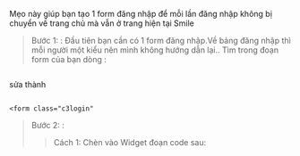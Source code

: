 Mẹo này giúp bạn tạo 1 form đăng nhập để mỗi lần đăng nhập không bị chuyển về trang chủ mà vẫn ở trang hiện tại Smile

> Bước 1: : Đầu tiên bạn cần có 1 form đăng nhập.Về bảng đăng nhập thì mỗi người một kiểu nên mình không hướng dẫn lại..
> Tìm trong đoạn form của bạn dòng :

> ```

<form
```

> sửa thành
```

<form class="c3login"

```
> Bước 2: :
> > Cách 1: Chèn vào Widget đoạn code sau:


> ```

<script type="text/javascript">
jQuery(function(){jQuery(".c3login").attr('action','/login?redirect='+this.location.pathname);});


Unknown end tag for &lt;/script&gt;


```
> > Để làm cho code chỉ chạy với khách :
> > Rồi phân quyền widget chỉ cho khách : (ảnh dưới)
> > ![http://a.imageshack.us/img684/7207/gueper.jpg](http://a.imageshack.us/img684/7207/gueper.jpg)


> Cách 2: Đặt code này vào trước thẻ trong code đăng nhập của bạn.

> ```

<script type="text/javascript">document.write('<input type="hidden" name="redirect" value="' + location.href + '" />')

Unknown end tag for &lt;/script&gt;




```